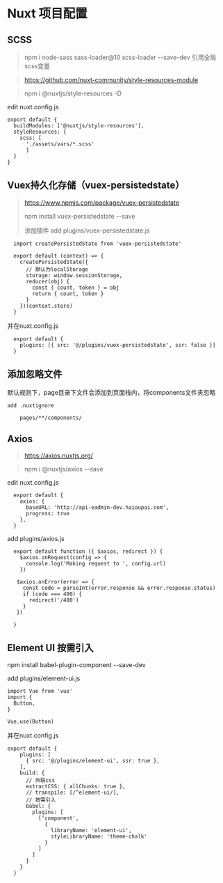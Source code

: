 # Nuxt 项目配置

## SCSS
> npm i node-sass sass-loader@10 scss-loader --save-dev
>   引用全局scss变量

> https://github.com/nuxt-community/style-resources-module

> npm i @nuxtjs/style-resources -D

edit nuxt.config.js

```
export default {
  buildModules: ['@nuxtjs/style-resources'],
  styleResources: {
    scss: [
      './assets/vars/*.scss'
      ]
  }
}
```





## Vuex持久化存储（vuex-persistedstate）

> https://www.npmjs.com/package/vuex-persistedstate
>
> npm install vuex-persistedstate --save
>
> 添加插件
> add plugins/vuex-persistedstate.js

```
  import createPersistedState from 'vuex-persistedstate'

  export default (context) => {
    createPersistedState({
      // 默认为localStorage
      storage: window.sessionStorage,
      reducer(obj) {
        const { count, token } = obj
        return { count, token }
      }
    })(context.store)
  }
```

  并在nuxt.config.js

```
  export default {
    plugins: [{ src: '@/plugins/vuex-persistedstate', ssr: false }]
  }
```




## 添加忽略文件


​	默认规则下，page目录下文件会添加到页面栈内，将components文件夹忽略

 	add .nuxtignore  

```
	pages/**/components/
```





## Axios  

> https://axios.nuxtjs.org/

> npm i @nuxtjs/axios --save

  edit nuxt.config.js

```
  export default {
    axios: {
      baseURL: 'http://api-eadmin-dev.haioupai.com',
      progress: true
    },
  }
```

  add plugins/axios.js

```
  export default function ({ $axios, redirect }) {
    $axios.onRequest(config => {
      console.log('Making request to ', config.url)
    })

​	$axios.onError(error => {
 	 const code = parseInt(error.response && error.response.status)
  	 if (code === 400) {
​    	redirect('/400')
 	 }
​	})

  }
```





## Element UI 按需引入
  npm install babel-plugin-component --save-dev

  add plugins/element-ui.js

    import Vue from 'vue'
    import {
      Button,
    }
    
    Vue.use(Button)

  并在nuxt.config.js

```
export default {
    plugins: [
      { src: '@/plugins/element-ui', ssr: true },
    ],
    build: {
      // 外联css
      extractCSS: { allChunks: true },
      // transpile: [/^element-ui/],
      // 按需引入
      babel: {
        plugins: [
          ['component',
            {
              libraryName: 'element-ui',
              styleLibraryName: 'theme-chalk'
            }
          ]
        ]
      }
    }
  }
```




